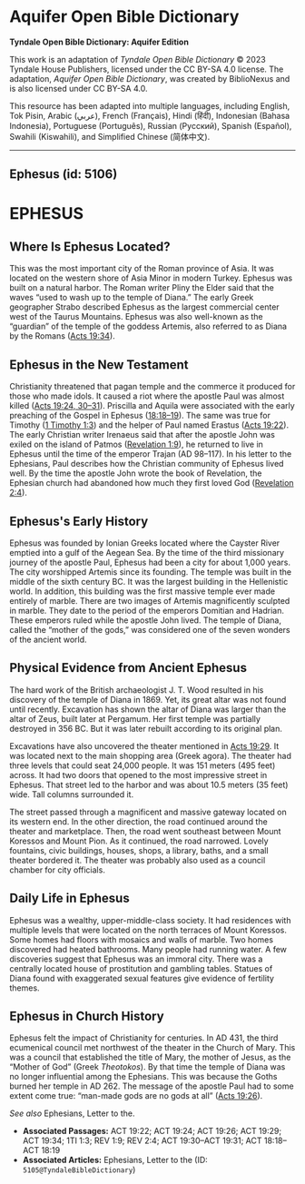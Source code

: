 # Aquifer Open Bible Dictionary

**Tyndale Open Bible Dictionary: Aquifer Edition**

This work is an adaptation of *Tyndale Open Bible Dictionary* © 2023 Tyndale House Publishers, licensed under the CC BY\-SA 4\.0 license. The adaptation, *Aquifer Open Bible Dictionary*, was created by BiblioNexus and is also licensed under CC BY\-SA 4\.0\.

This resource has been adapted into multiple languages, including English, Tok Pisin, Arabic (عربي), French (Français), Hindi (हिंदी), Indonesian (Bahasa Indonesia), Portuguese (Português), Russian (Русский), Spanish (Español), Swahili (Kiswahili), and Simplified Chinese (简体中文).



--------------------------------

## Ephesus (id: 5106)

EPHESUS
=======

Where Is Ephesus Located?
-------------------------

This was the most important city of the Roman province of Asia. It was located on the western shore of Asia Minor in modern Turkey. Ephesus was built on a natural harbor. The Roman writer Pliny the Elder said that the waves “used to wash up to the temple of Diana.” The early Greek geographer Strabo described Ephesus as the largest commercial center west of the Taurus Mountains. Ephesus was also well\-known as the “guardian” of the temple of the goddess Artemis, also referred to as Diana by the Romans ([Acts 19:34](https://ref.ly/Acts19:34)).

Ephesus in the New Testament
----------------------------

Christianity threatened that pagan temple and the commerce it produced for those who made idols. It caused a riot where the apostle Paul was almost killed ([Acts 19:24, 30–31](https://ref.ly/Acts19:24,Acts19:30-Acts19:31)). Priscilla and Aquila were associated with the early preaching of the Gospel in Ephesus ([18:18–19](https://ref.ly/Acts18:18-Acts18:19)). The same was true for Timothy ([1 Timothy 1:3](https://ref.ly/1Tim1:3)) and the helper of Paul named Erastus ([Acts 19:22](https://ref.ly/Acts19:22)). The early Christian writer Irenaeus said that after the apostle John was exiled on the island of Patmos ([Revelation 1:9](https://ref.ly/Rev1:9)), he returned to live in Ephesus until the time of the emperor Trajan (AD 98–117\). In his letter to the Ephesians, Paul describes how the Christian community of Ephesus lived well. By the time the apostle John wrote the book of Revelation, the Ephesian church had abandoned how much they first loved God ([Revelation 2:4](https://ref.ly/Rev2:4)).

Ephesus's Early History
-----------------------

Ephesus was founded by Ionian Greeks located where the Cayster River emptied into a gulf of the Aegean Sea. By the time of the third missionary journey of the apostle Paul, Ephesus had been a city for about 1,000 years. The city worshipped Artemis since its founding. The temple was built in the middle of the sixth century BC. It was the largest building in the Hellenistic world. In addition, this building was the first massive temple ever made entirely of marble. There are two images of Artemis magnificently sculpted in marble. They date to the period of the emperors Domitian and Hadrian. These emperors ruled while the apostle John lived. The temple of Diana, called the “mother of the gods,” was considered one of the seven wonders of the ancient world. 

Physical Evidence from Ancient Ephesus
--------------------------------------

The hard work of the British archaeologist J. T. Wood resulted in his discovery of the temple of Diana in 1869\. Yet, its great altar was not found until recently. Excavation has shown the altar of Diana was larger than the altar of Zeus, built later at Pergamum. Her first temple was partially destroyed in 356 BC. But it was later rebuilt according to its original plan.

Excavations have also uncovered the theater mentioned in [Acts 19:29](https://ref.ly/Acts19:29). It was located next to the main shopping area (Greek agora). The theater had three levels that could seat 24,000 people. It was 151 meters (495 feet) across. It had two doors that opened to the most impressive street in Ephesus. That street led to the harbor and was about 10\.5 meters (35 feet) wide. Tall columns surrounded it. 

The street passed through a magnificent and massive gateway located on its western end. In the other direction, the road continued around the theater and marketplace. Then, the road went southeast between Mount Koressos and Mount Pion. As it continued, the road narrowed. Lovely fountains, civic buildings, houses, shops, a library, baths, and a small theater bordered it. The theater was probably also used as a council chamber for city officials.

Daily Life in Ephesus
---------------------

Ephesus was a wealthy, upper\-middle\-class society. It had residences with multiple levels that were located on the north terraces of Mount Koressos. Some homes had floors with mosaics and walls of marble. Two homes discovered had heated bathrooms. Many people had running water. A few discoveries suggest that Ephesus was an immoral city. There was a centrally located house of prostitution and gambling tables. Statues of Diana found with exaggerated sexual features give evidence of fertility themes.

Ephesus in Church History
-------------------------

Ephesus felt the impact of Christianity for centuries. In AD 431, the third ecumenical council met northwest of the theater in the Church of Mary. This was a council that established the title of Mary, the mother of Jesus, as the “Mother of God” (Greek *Theotokos*). By that time the temple of Diana was no longer influential among the Ephesians. This was because the Goths burned her temple in AD 262\. The message of the apostle Paul had to some extent come true: “man\-made gods are no gods at all” ([Acts 19:26](https://ref.ly/Acts19:26)).

*See also* Ephesians, Letter to the.

* **Associated Passages:** ACT 19:22; ACT 19:24; ACT 19:26; ACT 19:29; ACT 19:34; 1TI 1:3; REV 1:9; REV 2:4; ACT 19:30–ACT 19:31; ACT 18:18–ACT 18:19
* **Associated Articles:** Ephesians, Letter to the (ID: `5105@TyndaleBibleDictionary`)

